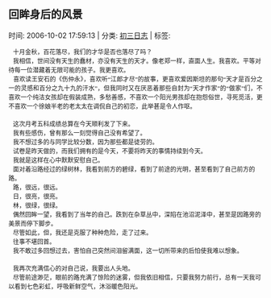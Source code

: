
<h2>回眸身后的风景</h2>

<span class="time SG_txtc">时间: 2006-10-02 17:59:13 | 分类: [初三日志](./BlogClass_初三日志.md) | 标签: </span>
<!--
<table>
    <tbody>
        <tr>
            <td>时间: 2006-10-02 17:59:13</td>
            <td>分类: [初三日志](./BlogClass_初三日志.md) </td>
            <td> 标签:  </td>
        </tr>
    </tbody>
</table>
-->
<div class="articalContent" id="sina_keyword_ad_area2">
<div>
<p class="MsoNormal" style="MARGIN: 0cm 0cm 0pt"><span style="FONT-SIZE: 9pt; FONT-FAMILY: 宋体; mso-bidi-font-size: 12.0pt; mso-ascii-font-family: 'Times New Roman'; mso-hansi-font-family: 'Times New Roman'">
 <wbr/> <wbr/> <wbr/>
十月金秋，百花落尽，我们的才华是否也落尽了吗？</span></p>
<p class="MsoNormal" style="MARGIN: 0cm 0cm 0pt"><span style="FONT-SIZE: 9pt; FONT-FAMILY: 宋体; mso-bidi-font-size: 12.0pt; mso-ascii-font-family: 'Times New Roman'; mso-hansi-font-family: 'Times New Roman'">
 <wbr/> <wbr/> <wbr/>
我相信，世间没有天生的蠢材，亦没有天生的天才。像老郑一样，直面人生。我喜欢。平等对待每一位潜藏着无限可能的孩子。我更喜欢。</span></p>
<p class="MsoBodyText" style="TEXT-JUSTIFY: inter-ideograph; MARGIN: 0cm 0cm 0pt; TEXT-ALIGN: justify">
<span style="FONT-SIZE: 9pt; FONT-FAMILY: 宋体; mso-bidi-font-size: 12.0pt; mso-ascii-font-family: 'Times New Roman'; mso-hansi-font-family: 'Times New Roman'">
 <wbr/> <wbr/> <wbr/>
喜欢读王安石的《伤仲永》，喜欢听“江郎才尽”的故事，更喜欢爱因斯坦的那句“天才是百分之一的灵感和百分之九十九的汗水”，但我同时又在厌恶着那些自封为“天才作家”的“做家”们，不喜欢一个纯洁女孩却在假装成熟，多愁善感，不喜欢一个阳光男孩却在抱怨俗世，寻死觅活，更不喜欢一个徐娘半老的老太太在调侃自己的初恋，此举甚是令人作呕。</span></p>
<p class="MsoBodyText" style="TEXT-JUSTIFY: inter-ideograph; MARGIN: 0cm 0cm 0pt; TEXT-ALIGN: justify">
 <wbr/></p>
<p class="MsoBodyText" style="TEXT-JUSTIFY: inter-ideograph; MARGIN: 0cm 0cm 0pt; TEXT-ALIGN: justify">
<span style="FONT-SIZE: 9pt; FONT-FAMILY: 宋体; mso-bidi-font-size: 12.0pt; mso-ascii-font-family: 'Times New Roman'; mso-hansi-font-family: 'Times New Roman'">
 <wbr/> <wbr/> <wbr/>
这次月考五科成绩总算在今天顺利发了下来。</span></p>
<p class="MsoBodyText" style="TEXT-JUSTIFY: inter-ideograph; MARGIN: 0cm 0cm 0pt; TEXT-ALIGN: justify">
<span style="FONT-SIZE: 9pt; FONT-FAMILY: 宋体; mso-bidi-font-size: 12.0pt; mso-ascii-font-family: 'Times New Roman'; mso-hansi-font-family: 'Times New Roman'">
 <wbr/> <wbr/> <wbr/>
我有些感伤，曾有那么一刻觉得自己没有希望了。</span></p>
<p class="MsoBodyText" style="TEXT-JUSTIFY: inter-ideograph; MARGIN: 0cm 0cm 0pt; TEXT-ALIGN: justify">
<span style="FONT-SIZE: 9pt; FONT-FAMILY: 宋体; mso-bidi-font-size: 12.0pt; mso-ascii-font-family: 'Times New Roman'; mso-hansi-font-family: 'Times New Roman'">
 <wbr/> <wbr/> <wbr/>
我不想过多的与同学比较分数，因为那些都是徒劳的。</span></p>
<p class="MsoBodyText" style="TEXT-JUSTIFY: inter-ideograph; MARGIN: 0cm 0cm 0pt; TEXT-ALIGN: justify">
<span style="FONT-SIZE: 9pt; FONT-FAMILY: 宋体; mso-bidi-font-size: 12.0pt; mso-ascii-font-family: 'Times New Roman'; mso-hansi-font-family: 'Times New Roman'">
 <wbr/> <wbr/> <wbr/>
试卷是昨天做的，而我们拥有的是今天，不要将昨天的事情持续到今天。</span></p>
<p class="MsoBodyText" style="TEXT-JUSTIFY: inter-ideograph; MARGIN: 0cm 0cm 0pt; TEXT-ALIGN: justify">
<span style="FONT-SIZE: 9pt; FONT-FAMILY: 宋体; mso-bidi-font-size: 12.0pt; mso-ascii-font-family: 'Times New Roman'; mso-hansi-font-family: 'Times New Roman'">
 <wbr/> <wbr/> <wbr/>
我就是这样在心中默默安慰自己。</span></p>
<p class="MsoNormal" style="MARGIN: 0cm 0cm 0pt"><span style="FONT-SIZE: 9pt; FONT-FAMILY: 宋体; mso-bidi-font-size: 12.0pt; mso-ascii-font-family: 'Times New Roman'; mso-hansi-font-family: 'Times New Roman'">
 <wbr/> <wbr/> <wbr/>
面对着沿路经过的绿树林，我看到前方的碧绿，看到了前途的光明，甚至看到了自己前方的路。</span></p>
<p class="MsoNormal" style="MARGIN: 0cm 0cm 0pt"><span style="FONT-SIZE: 9pt; FONT-FAMILY: 宋体; mso-bidi-font-size: 12.0pt; mso-ascii-font-family: 'Times New Roman'; mso-hansi-font-family: 'Times New Roman'">
 <wbr/> <wbr/> <wbr/>
路，很远，很远。</span></p>
<p class="MsoNormal" style="MARGIN: 0cm 0cm 0pt"><span style="FONT-SIZE: 9pt; FONT-FAMILY: 宋体; mso-bidi-font-size: 12.0pt; mso-ascii-font-family: 'Times New Roman'; mso-hansi-font-family: 'Times New Roman'">
 <wbr/> <wbr/> <wbr/>
日，很亮，很亮。</span></p>
<p class="MsoNormal" style="MARGIN: 0cm 0cm 0pt"><span style="FONT-SIZE: 9pt; FONT-FAMILY: 宋体; mso-bidi-font-size: 12.0pt; mso-ascii-font-family: 'Times New Roman'; mso-hansi-font-family: 'Times New Roman'">
 <wbr/> <wbr/> <wbr/>
林，很绿，很绿。</span></p>
<p class="MsoNormal" style="MARGIN: 0cm 0cm 0pt"><span style="FONT-SIZE: 9pt; FONT-FAMILY: 宋体; mso-bidi-font-size: 12.0pt; mso-ascii-font-family: 'Times New Roman'; mso-hansi-font-family: 'Times New Roman'">
 <wbr/> <wbr/> <wbr/>
偶然回眸一望，我看到了当年的自己。跌到在杂草丛中，深陷在池沼泥泽中，甚至是因路旁的美景而停下脚步。</span></p>
<p class="MsoNormal" style="MARGIN: 0cm 0cm 0pt"><span style="FONT-SIZE: 9pt; FONT-FAMILY: 宋体; mso-bidi-font-size: 12.0pt; mso-ascii-font-family: 'Times New Roman'; mso-hansi-font-family: 'Times New Roman'">
 <wbr/> <wbr/> <wbr/>
尽管如此，但，我还是克服了种种危险，走了过来。</span></p>
<p class="MsoNormal" style="MARGIN: 0cm 0cm 0pt"><span style="FONT-SIZE: 9pt; FONT-FAMILY: 宋体; mso-bidi-font-size: 12.0pt; mso-ascii-font-family: 'Times New Roman'; mso-hansi-font-family: 'Times New Roman'">
 <wbr/> <wbr/> <wbr/>
往事不堪回首。</span></p>
<p class="MsoNormal" style="MARGIN: 0cm 0cm 0pt"><span style="FONT-SIZE: 9pt; FONT-FAMILY: 宋体; mso-bidi-font-size: 12.0pt; mso-ascii-font-family: 'Times New Roman'; mso-hansi-font-family: 'Times New Roman'">
 <wbr/> <wbr/> <wbr/>
我不敢过多回想过去，害怕自己突然间泪留满面，这一切所带来的后怕使我难以想象。</span></p>
<p class="MsoNormal" style="MARGIN: 0cm 0cm 0pt">
 <wbr/></p>
<p class="MsoNormal" style="MARGIN: 0cm 0cm 0pt"><span style="FONT-SIZE: 9pt; FONT-FAMILY: 宋体; mso-bidi-font-size: 12.0pt; mso-ascii-font-family: 'Times New Roman'; mso-hansi-font-family: 'Times New Roman'">
 <wbr/> <wbr/> <wbr/>
我再次充满信心的对自己说，我要出人头地。</span></p>
<span style="FONT-SIZE: 9pt; FONT-FAMILY: 宋体; mso-bidi-font-size: 12.0pt; mso-ascii-font-family: 'Times New Roman'; mso-hansi-font-family: 'Times New Roman'; mso-font-kerning: 1.0pt; mso-bidi-font-family: 'Times New Roman'; mso-ansi-language: EN-US; mso-fareast-language: ZH-CN; mso-bidi-language: AR-SA"> <wbr/> <wbr/> <wbr/>
尽管前途渺茫，眼前的路充满了惊险的迷雾，但我依旧相信，只要我努力前行，总有一天我可以看到七色彩虹，呼吸新鲜空气，沐浴暖色阳光。</span></div>
</div>

